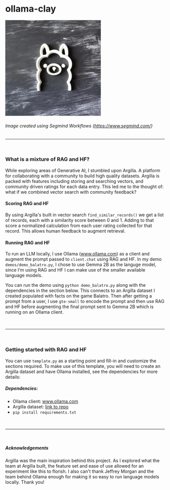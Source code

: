 # ollama-clay

<img src="splash.png" alt="splash" width="60%" height="60%">

###### Image created using Segmind Workflows (https://www.segmind.com/)

-----

<br/>

### What is a mixture of RAG and HF?
While exploring areas of Generative AI, I stumbled upon Argilla. A platform for collaborating with a community to build high quality datasets. Argilla is packed with features including storing and searching vectors, and community driven ratings for each data entry. This led me to the thought of: what if we combined vector search with community feedback?

#### Scoring RAG and HF
By using Argilla's built in vector search ```find_similar_records()``` we get a list of records, each with a similarity score between 0 and 1.
Adding to that score a normalized calculation from each user rating collected for that record. This allows human feedback to augment retrieval.

#### Running RAG and HF
To run an LLM locally, I use Ollama (www.ollama.com) as a client and augment the prompt passed to ```client.chat``` using RAG and HF. In my demo ```demos/demo_balatro.py```, I chose to use Gemma 2B as the languge model, since I'm using RAG and HF I can make use of the smaller available language models. 

You can run the demo using ```python demo_balatro.py``` along with the dependencies in the section below. This connects to an Argilla dataset I created populated with facts on the game Balatro. Then after getting a prompt from a user, I use ```gte-small``` to encode the prompt and then use RAG and HF before augmenting the final prompt sent to Gemma 2B which is running on an Ollama client.

<br/>

---

<br/>

### Getting started with RAG and HF

You can use ```template.py``` as a starting point and fill-in and customize the sections required. To make use of this template, you will need to create an Argilla dataset and have Ollama installed, see the dependencies for more details:

##### Dependencies:
- Ollama client: www.ollama.com
- Argilla dataset: [link to repo](https://github.com/argilla-io/argilla)
- `pip install requirements.txt`

<br/>

---

<br/>

##### Acknowledgements
Argilla was the main inspiration behind this project. As I explored what the team at Argilla built, the feature set and ease of use allowed for an experiment like this to florish. I also can't thank Jeffrey Morgan and the team behind Ollama enough for making it so easy to run language models locally. Thank you!
